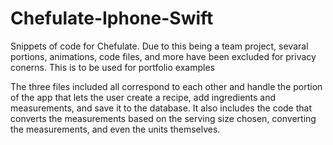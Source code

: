 # Chefulate-Iphone-Swift
Snippets of code for Chefulate. Due to this being a team project, sevaral portions, animations, code files,
and more have been excluded for privacy conerns. This is to be used for portfolio examples 

The three files included all correspond to each other and handle the portion of the app that lets the user create a recipe, add ingredients and 
measurements, and save it to the database. It also includes the code that converts the measurements based on the serving size chosen,
converting the measurements, and even the units themselves.

